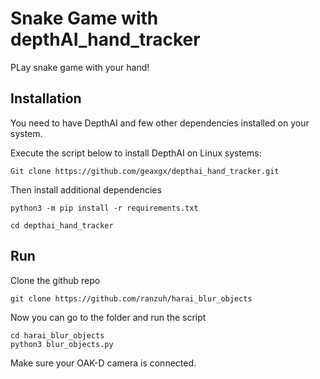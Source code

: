 # Snake Game with depthAI_hand_tracker

PLay snake game with your hand!

## Installation

You need to have DepthAI and few other dependencies installed on your system.

Execute the script below to install DepthAI on Linux systems:
```
Git clone https://github.com/geaxgx/depthai_hand_tracker.git
```

Then install additional dependencies
```
python3 -m pip install -r requirements.txt
```

```
cd depthai_hand_tracker 
```
## Run

Clone the github repo

```
git clone https://github.com/ranzuh/harai_blur_objects
```

Now you can go to the folder and run the script
```
cd harai_blur_objects
python3 blur_objects.py
```

Make sure your OAK-D camera is connected.
